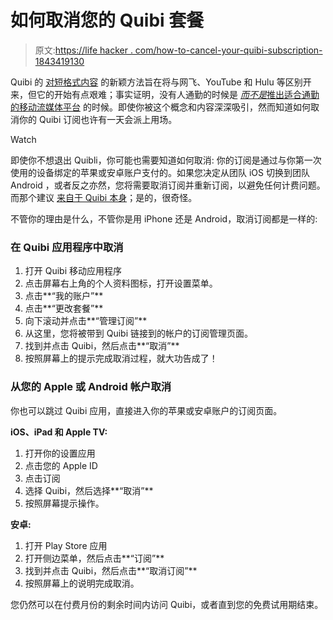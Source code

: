 # 如何取消您的 Quibi 套餐

> 原文:[https://life hacker . com/how-to-cancel-your-quibi-subscription-1843419130](https://lifehacker.com/how-to-cancel-your-quibi-subscription-1843419130)

Quibi 的 [对短格式内容](https://lifehacker.com/everything-you-need-to-know-about-quibi-1842710665) 的新颖方法旨在将与网飞、YouTube 和 Hulu 等区别开来，但它的开始有点艰难；事实证明，没有人通勤的时候是 [*而不是*推出适合通勤的移动流媒体平台](https://www.nytimes.com/2020/05/11/business/media/jeffrey-katzenberg-quibi-coronavirus.html) 的时候。即使你被这个概念和内容深深吸引，然而知道如何取消你的 Quibi 订阅也许有一天会派上用场。

Watch

即使你不想退出 Quibli，你可能也需要知道如何取消: 你的订阅是通过与你第一次使用的设备绑定的苹果或安卓账户支付的。如果您决定从团队 iOS 切换到团队 Android ，或者反之亦然，您将需要取消订阅并重新订阅，以避免任何计费问题。而那个建议 [来自于 Quibi 本身](https://help.quibi.com/hc/en-us/articles/360041411152-What-happens-if-I-switch-between-Apple-and-Android-)；是的，很奇怪。

不管你的理由是什么，不管你是用 iPhone 还是 Android，取消订阅都是一样的:

### 在 Quibi 应用程序中取消

1.  打开 Quibi 移动应用程序
2.  点击屏幕右上角的个人资料图标，打开设置菜单。
3.  点击**“我的账户”**
4.  点击**“更改套餐”**
5.  向下滚动并点击**“管理订阅”**
6.  从这里，您将被带到 Quibi 链接到的帐户的订阅管理页面。
7.  找到并点击 Quibi，然后点击**“取消”**
8.  按照屏幕上的提示完成取消过程，就大功告成了！

### 从您的 Apple 或 Android 帐户取消

你也可以跳过 Quibi 应用，直接进入你的苹果或安卓账户的订阅页面。

**iOS、iPad 和 Apple TV:**

1.  打开你的设置应用
2.  点击您的 Apple ID
3.  点击订阅
4.  选择 Quibi，然后选择**“取消”**
5.  按照屏幕提示操作。

**安卓:**

1.  打开 Play Store 应用
2.  打开侧边菜单，然后点击**“订阅”**
3.  找到并点击 Quibi，然后点击**“取消订阅”**
4.  按照屏幕上的说明完成取消。

您仍然可以在付费月份的剩余时间内访问 Quibi，或者直到您的免费试用期结束。